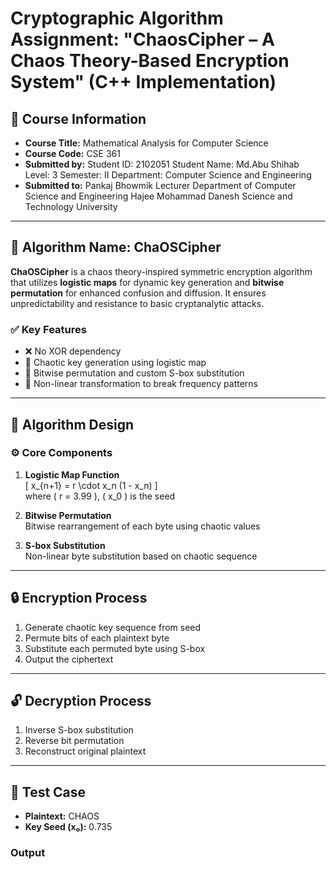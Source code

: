 # Cryptographic Algorithm Assignment: "ChaosCipher – A Chaos Theory-Based Encryption System" (C++ Implementation)

## 📘 Course Information
- **Course Title:** Mathematical Analysis for Computer Science  
- **Course Code:** CSE 361  
- **Submitted by:** Student ID: 2102051
Student Name: Md.Abu Shihab
Level: 3
Semester: II
Department: Computer Science and Engineering
- **Submitted to:** Pankaj Bhowmik
Lecturer
Department of Computer Science and Engineering
Hajee Mohammad Danesh Science and Technology University

---

## 🔐 Algorithm Name: ChaOSCipher

**ChaOSCipher** is a chaos theory-inspired symmetric encryption algorithm that utilizes **logistic maps** for dynamic key generation and **bitwise permutation** for enhanced confusion and diffusion. It ensures unpredictability and resistance to basic cryptanalytic attacks.

### ✅ Key Features
- ❌ No XOR dependency  
- 🔁 Chaotic key generation using logistic map  
- 🔀 Bitwise permutation and custom S-box substitution  
- 🔄 Non-linear transformation to break frequency patterns

---

## 🧠 Algorithm Design

### ⚙️ Core Components
1. **Logistic Map Function**  
   \[
   x_{n+1} = r \cdot x_n (1 - x_n)
   \]  
   where \( r = 3.99 \), \( x_0 \) is the seed

2. **Bitwise Permutation**  
   Bitwise rearrangement of each byte using chaotic values

3. **S-box Substitution**  
   Non-linear byte substitution based on chaotic sequence

---

## 🔒 Encryption Process
1. Generate chaotic key sequence from seed
2. Permute bits of each plaintext byte
3. Substitute each permuted byte using S-box
4. Output the ciphertext

---

## 🔓 Decryption Process
1. Inverse S-box substitution
2. Reverse bit permutation
3. Reconstruct original plaintext

---

## 🧪 Test Case

- **Plaintext:** CHAOS  
- **Key Seed (x₀):** 0.735  

### Output
